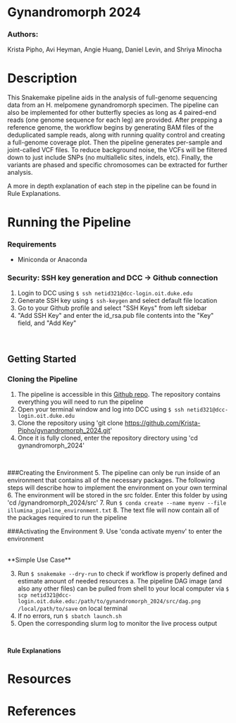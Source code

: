 # Gynandromorph 2024
### Authors:
Krista Pipho, Avi Heyman, Angie Huang, Daniel Levin, and Shriya Minocha 

# Description
This Snakemake pipeline aids in the analysis of full-genome sequencing data from an H. melpomene gynandromorph specimen. The pipeline can also be implemented for other butterfly species as long as 4 paired-end reads (one genome sequence for each leg) are provided. After prepping a reference genome, the workflow begins by generating BAM files of the deduplicated sample reads, along with running quality control and creating a full-genome coverage plot. Then the pipeline generates per-sample and joint-called VCF files. To reduce background noise, the VCFs will be filtered down to just include SNPs (no multiallelic sites, indels, etc). Finally, the variants are phased and specific chromosomes can be extracted for further analysis.  

A more in depth explanation of each step in the pipeline can be found in Rule Explanations.


# Running the Pipeline
### Requirements
- Miniconda or Anaconda

### Security: SSH key generation and DCC -> Github connection
  
1. Login to DCC using `$ ssh netid321@dcc-login.oit.duke.edu`
2. Generate SSH key using `$ ssh-keygen` and select default file location
3. Go to your Github profile and select "SSH Keys" from left sidebar 
4. "Add SSH Key" and enter the id_rsa.pub file contents into the "Key" field, and "Add Key"
<br>


## Getting Started
### Cloning the Pipeline
1. The pipeline is accessible in this [Github repo](https://github.com/Krista-Pipho/gynandromorph_2024.git). The repository contains everything you will need to run the pipeline
2. Open your terminal window and log into DCC using `$ ssh netid321@dcc-login.oit.duke.edu`
3. Clone the repository using 'git clone https://github.com/Krista-Pipho/gynandromorph_2024.git'
4. Once it is fully cloned, enter the repository directory using 'cd gynandromorph_2024'
<br>

###Creating the Environment
5. The pipeline can only be run inside of an environment that contains all of the necessary packages. The following steps will describe how to implement the environment on your own terminal
6. The environment will be stored in the src folder. Enter this folder by using 'cd /gynandromorph_2024/src' 
7. Run `$ conda create --name myenv --file illumina_pipeline_environment.txt`
8. The text file will now contain all of the packages required to run the pipeline
<br>

###Activating the Environment
9. Use 'conda activate myenv' to enter the environment
<br> 

<br> 
**Simple Use Case**
<br> 

3. Run `$ snakemake --dry-run` to check if workflow is properly defined and estimate amount of needed resources
    a. The pipeline DAG image (and also any other files) can be pulled from shell to your local computer via `$ scp netid321@dcc-login.oit.duke.edu:/path/to/gynandromorph_2024/src/dag.png /local/path/to/save` on local terminal
4. If no errors, run `$ sbatch launch.sh` 
5. Open the corresponding slurm log to monitor the live process output
<br> 

**Rule Explanations**
<br> 

# Resources

# References
